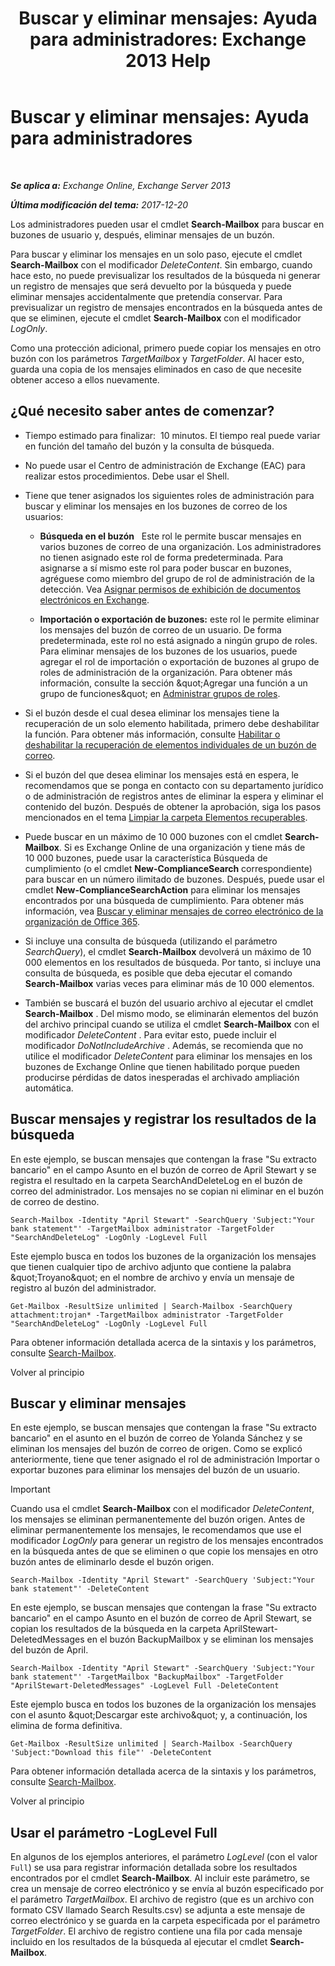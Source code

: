 ﻿---
title: 'Buscar y eliminar mensajes: Ayuda para administradores: Exchange 2013 Help'
TOCTitle: 'Buscar y eliminar mensajes: Ayuda para administradores'
ms:assetid: 8c36bb03-e716-4fdd-9958-4aa7a2a1db42
ms:mtpsurl: https://technet.microsoft.com/es-es/library/Ff459253(v=EXCHG.150)
ms:contentKeyID: 52061895
ms.date: 05/22/2018
mtps_version: v=EXCHG.150
ms.translationtype: MT
---

# Buscar y eliminar mensajes: Ayuda para administradores

 

_**Se aplica a:** Exchange Online, Exchange Server 2013_

_**Última modificación del tema:** 2017-12-20_

Los administradores pueden usar el cmdlet **Search-Mailbox** para buscar en buzones de usuario y, después, eliminar mensajes de un buzón.

Para buscar y eliminar los mensajes en un solo paso, ejecute el cmdlet **Search-Mailbox** con el modificador *DeleteContent*. Sin embargo, cuando hace esto, no puede previsualizar los resultados de la búsqueda ni generar un registro de mensajes que será devuelto por la búsqueda y puede eliminar mensajes accidentalmente que pretendía conservar. Para previsualizar un registro de mensajes encontrados en la búsqueda antes de que se eliminen, ejecute el cmdlet **Search-Mailbox** con el modificador *LogOnly*.

Como una protección adicional, primero puede copiar los mensajes en otro buzón con los parámetros *TargetMailbox* y *TargetFolder*. Al hacer esto, guarda una copia de los mensajes eliminados en caso de que necesite obtener acceso a ellos nuevamente.

## ¿Qué necesito saber antes de comenzar?

  - Tiempo estimado para finalizar:  10 minutos. El tiempo real puede variar en función del tamaño del buzón y la consulta de búsqueda.

  - No puede usar el Centro de administración de Exchange (EAC) para realizar estos procedimientos. Debe usar el Shell.

  - Tiene que tener asignados los siguientes roles de administración para buscar y eliminar los mensajes en los buzones de correo de los usuarios:
    
      - **Búsqueda en el buzón**   Este rol le permite buscar mensajes en varios buzones de correo de una organización. Los administradores no tienen asignado este rol de forma predeterminada. Para asignarse a sí mismo este rol para poder buscar en buzones, agréguese como miembro del grupo de rol de administración de la detección. Vea [Asignar permisos de exhibición de documentos electrónicos en Exchange](assign-ediscovery-permissions-in-exchange-exchange-2013-help.md).
    
      - **Importación o exportación de buzones:**  este rol le permite eliminar los mensajes del buzón de correo de un usuario. De forma predeterminada, este rol no está asignado a ningún grupo de roles. Para eliminar mensajes de los buzones de los usuarios, puede agregar el rol de importación o exportación de buzones al grupo de roles de administración de la organización. Para obtener más información, consulte la sección \&quot;Agregar una función a un grupo de funciones\&quot; en [Administrar grupos de roles](manage-role-groups-exchange-2013-help.md).

  - Si el buzón desde el cual desea eliminar los mensajes tiene la recuperación de un solo elemento habilitada, primero debe deshabilitar la función. Para obtener más información, consulte [Habilitar o deshabilitar la recuperación de elementos individuales de un buzón de correo](enable-or-disable-single-item-recovery-for-a-mailbox-exchange-2013-help.md).

  - Si el buzón del que desea eliminar los mensajes está en espera, le recomendamos que se ponga en contacto con su departamento jurídico o de administración de registros antes de eliminar la espera y eliminar el contenido del buzón. Después de obtener la aprobación, siga los pasos mencionados en el tema [Limpiar la carpeta Elementos recuperables](clean-up-the-recoverable-items-folder-exchange-2013-help.md).

  - Puede buscar en un máximo de 10 000 buzones con el cmdlet **Search-Mailbox**. Si es Exchange Online de una organización y tiene más de 10 000 buzones, puede usar la característica Búsqueda de cumplimiento (o el cmdlet **New-ComplianceSearch** correspondiente) para buscar en un número ilimitado de buzones. Después, puede usar el cmdlet **New-ComplianceSearchAction** para eliminar los mensajes encontrados por una búsqueda de cumplimiento. Para obtener más información, vea [Buscar y eliminar mensajes de correo electrónico de la organización de Office 365](https://go.microsoft.com/fwlink/p/?linkid=786856).

  - Si incluye una consulta de búsqueda (utilizando el parámetro *SearchQuery*), el cmdlet **Search-Mailbox** devolverá un máximo de 10 000 elementos en los resultados de búsqueda. Por tanto, si incluye una consulta de búsqueda, es posible que deba ejecutar el comando **Search-Mailbox** varias veces para eliminar más de 10 000 elementos.

  - También se buscará el buzón del usuario archivo al ejecutar el cmdlet **Search-Mailbox** . Del mismo modo, se eliminarán elementos del buzón del archivo principal cuando se utiliza el cmdlet **Search-Mailbox** con el modificador *DeleteContent* . Para evitar esto, puede incluir el modificador *DoNotIncludeArchive* . Además, se recomienda que no utilice el modificador *DeleteContent* para eliminar los mensajes en los buzones de Exchange Online que tienen habilitado porque pueden producirse pérdidas de datos inesperadas el archivado ampliación automática.

## Buscar mensajes y registrar los resultados de la búsqueda

En este ejemplo, se buscan mensajes que contengan la frase "Su extracto bancario" en el campo Asunto en el buzón de correo de April Stewart y se registra el resultado en la carpeta SearchAndDeleteLog en el buzón de correo del administrador. Los mensajes no se copian ni eliminar en el buzón de correo de destino.

    Search-Mailbox -Identity "April Stewart" -SearchQuery 'Subject:"Your bank statement"' -TargetMailbox administrator -TargetFolder "SearchAndDeleteLog" -LogOnly -LogLevel Full

Este ejemplo busca en todos los buzones de la organización los mensajes que tienen cualquier tipo de archivo adjunto que contiene la palabra \&quot;Troyano\&quot; en el nombre de archivo y envía un mensaje de registro al buzón del administrador.

    Get-Mailbox -ResultSize unlimited | Search-Mailbox -SearchQuery attachment:trojan* -TargetMailbox administrator -TargetFolder "SearchAndDeleteLog" -LogOnly -LogLevel Full

Para obtener información detallada acerca de la sintaxis y los parámetros, consulte [Search-Mailbox](https://technet.microsoft.com/es-es/library/dd298173\(v=exchg.150\)).

Volver al principio

## Buscar y eliminar mensajes

En este ejemplo, se buscan mensajes que contengan la frase "Su extracto bancario" en el asunto en el buzón de correo de Yolanda Sánchez y se eliminan los mensajes del buzón de correo de origen. Como se explicó anteriormente, tiene que tener asignado el rol de administración Importar o exportar buzones para eliminar los mensajes del buzón de un usuario.


> [!IMPORTANT]
> Cuando usa el cmdlet <STRONG>Search-Mailbox</STRONG> con el modificador <EM>DeleteContent</EM>, los mensajes se eliminan permanentemente del buzón origen. Antes de eliminar permanentemente los mensajes, le recomendamos que use el modificador <EM>LogOnly</EM> para generar un registro de los mensajes encontrados en la búsqueda antes de que se eliminen o que copie los mensajes en otro buzón antes de eliminarlo desde el buzón origen.



    Search-Mailbox -Identity "April Stewart" -SearchQuery 'Subject:"Your bank statement"' -DeleteContent

En este ejemplo, se buscan mensajes que contengan la frase "Su extracto bancario" en el campo Asunto en el buzón de correo de April Stewart, se copian los resultados de la búsqueda en la carpeta AprilStewart-DeletedMessages en el buzón BackupMailbox y se eliminan los mensajes del buzón de April.

    Search-Mailbox -Identity "April Stewart" -SearchQuery 'Subject:"Your bank statement"' -TargetMailbox "BackupMailbox" -TargetFolder "AprilStewart-DeletedMessages" -LogLevel Full -DeleteContent

Este ejemplo busca en todos los buzones de la organización los mensajes con el asunto \&quot;Descargar este archivo\&quot; y, a continuación, los elimina de forma definitiva.

    Get-Mailbox -ResultSize unlimited | Search-Mailbox -SearchQuery 'Subject:"Download this file"' -DeleteContent

Para obtener información detallada acerca de la sintaxis y los parámetros, consulte [Search-Mailbox](https://technet.microsoft.com/es-es/library/dd298173\(v=exchg.150\)).

Volver al principio

## Usar el parámetro -LogLevel Full

En algunos de los ejemplos anteriores, el parámetro *LogLevel* (con el valor `Full`) se usa para registrar información detallada sobre los resultados encontrados por el cmdlet **Search-Mailbox**. Al incluir este parámetro, se crea un mensaje de correo electrónico y se envía al buzón especificado por el parámetro *TargetMailbox*. El archivo de registro (que es un archivo con formato CSV llamado Search Results.csv) se adjunta a este mensaje de correo electrónico y se guarda en la carpeta especificada por el parámetro *TargetFolder*. El archivo de registro contiene una fila por cada mensaje incluido en los resultados de la búsqueda al ejecutar el cmdlet **Search-Mailbox**.

